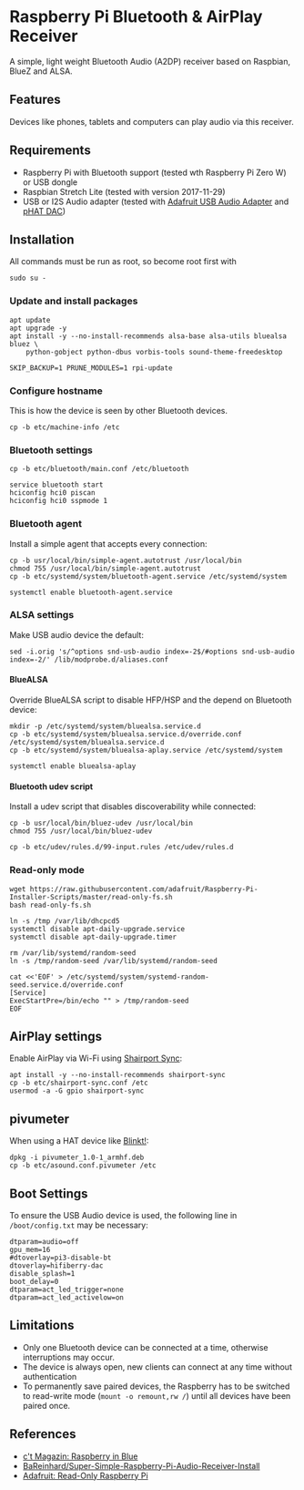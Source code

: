 # Raspberry Pi Bluetooth & AirPlay Receiver

A simple, light weight Bluetooth Audio (A2DP) receiver based on Raspbian, BlueZ and ALSA.

## Features

Devices like phones, tablets and computers can play audio via this receiver.

## Requirements

- Raspberry Pi with Bluetooth support (tested wth Raspberry Pi Zero W) or USB dongle
- Raspbian Stretch Lite (tested with version 2017-11-29)
- USB or I2S Audio adapter (tested with [Adafruit USB Audio Adapter](https://www.adafruit.com/product/1475) and [pHAT DAC](https://shop.pimoroni.de/products/phat-dac))

## Installation

All commands must be run as root, so become root first with

```
sudo su -
```

### Update and install packages

```
apt update
apt upgrade -y
apt install -y --no-install-recommends alsa-base alsa-utils bluealsa bluez \
    python-gobject python-dbus vorbis-tools sound-theme-freedesktop

SKIP_BACKUP=1 PRUNE_MODULES=1 rpi-update
```

### Configure hostname

This is how the device is seen by other Bluetooth devices.

```
cp -b etc/machine-info /etc
```

### Bluetooth settings

```
cp -b etc/bluetooth/main.conf /etc/bluetooth

service bluetooth start
hciconfig hci0 piscan
hciconfig hci0 sspmode 1
```

### Bluetooth agent

Install a simple agent that accepts every connection:

```
cp -b usr/local/bin/simple-agent.autotrust /usr/local/bin
chmod 755 /usr/local/bin/simple-agent.autotrust
cp -b etc/systemd/system/bluetooth-agent.service /etc/systemd/system

systemctl enable bluetooth-agent.service
```

### ALSA settings

Make USB audio device the default:

```
sed -i.orig 's/^options snd-usb-audio index=-2$/#options snd-usb-audio index=-2/' /lib/modprobe.d/aliases.conf
```

#### BlueALSA

Override BlueALSA script to disable HFP/HSP and the depend on Bluetooth device:

```
mkdir -p /etc/systemd/system/bluealsa.service.d
cp -b etc/systemd/system/bluealsa.service.d/override.conf /etc/systemd/system/bluealsa.service.d
cp -b etc/systemd/system/bluealsa-aplay.service /etc/systemd/system

systemctl enable bluealsa-aplay
```

#### Bluetooth udev script

Install a udev script that disables discoverability while connected:

```
cp -b usr/local/bin/bluez-udev /usr/local/bin
chmod 755 /usr/local/bin/bluez-udev

cp -b etc/udev/rules.d/99-input.rules /etc/udev/rules.d
```

### Read-only mode

```
wget https://raw.githubusercontent.com/adafruit/Raspberry-Pi-Installer-Scripts/master/read-only-fs.sh
bash read-only-fs.sh

ln -s /tmp /var/lib/dhcpcd5
systemctl disable apt-daily-upgrade.service
systemctl disable apt-daily-upgrade.timer

rm /var/lib/systemd/random-seed
ln -s /tmp/random-seed /var/lib/systemd/random-seed

cat <<'EOF' > /etc/systemd/system/systemd-random-seed.service.d/override.conf
[Service]
ExecStartPre=/bin/echo "" > /tmp/random-seed
EOF
```

## AirPlay settings

Enable AirPlay via Wi-Fi using [Shairport Sync](https://github.com/mikebrady/shairport-sync):

```
apt install -y --no-install-recommends shairport-sync
cp -b etc/shairport-sync.conf /etc
usermod -a -G gpio shairport-sync
```

## pivumeter

When using a HAT device like [Blinkt!](https://shop.pimoroni.com/products/blinkt):

```
dpkg -i pivumeter_1.0-1_armhf.deb
cp -b etc/asound.conf.pivumeter /etc
```

## Boot Settings

To ensure the USB Audio device is used, the following line in `/boot/config.txt` may be necessary:

```
dtparam=audio=off
gpu_mem=16
#dtoverlay=pi3-disable-bt
dtoverlay=hifiberry-dac
disable_splash=1
boot_delay=0
dtparam=act_led_trigger=none
dtparam=act_led_activelow=on
```

## Limitations

- Only one Bluetooth device can be connected at a time, otherwise interruptions may occur.
- The device is always open, new clients can connect at any time without authentication
- To permanently save paired devices, the Raspberry has to be switched to read-write mode (`mount -o remount,rw /`) until all devices have been paired once.

## References

- [c't Magazin: Raspberry in Blue](http://ct.de/yfvp)
- [BaReinhard/Super-Simple-Raspberry-Pi-Audio-Receiver-Install](https://github.com/BaReinhard/Super-Simple-Raspberry-Pi-Audio-Receiver-Install)
- [Adafruit: Read-Only Raspberry Pi](https://learn.adafruit.com/read-only-raspberry-pi/)
